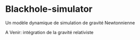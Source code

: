 # Blackhole-simulator
Un modèle dynamique de simulation de gravité Newtonnienne

A Venir: intégration de la gravité relativiste
